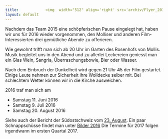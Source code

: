 ```yaml
---
title:            <img  width="512" align='right' src='archiv/Flyer_2016.png' img> Programm 2016
layout: default
---
```


Nachdem das Team 2015 eine schöpferischen Pause eingelegt hat, haben wir uns für 2016 wieder vorgenommen, den Molliser und anderen Film-Interessierten drei gemütliche Abende zu offerieren.

Wie gewohnt trifft man sich ab 20 Uhr im Garten des Rosenhofs von Mollis. Musik begleitet uns in den Abend und zu allerlei Leckereien geniesst man ein Glas Wein, Sangria, Überraschungsbowle, Bier oder Wasser.

Nach dem Einbruch der Dunkelheit wird gegen 21 Uhr 45 der Film gestartet. Einige Leute nehmen zur Sicherheit ihre Wolldecke selber mit. Bei schlechtem Wetter können wir in die Kirche ausweichen.

2016 traf man sich am

* Samstag 11. Juni 2016
* Samstag 9. Juli 2016
* Samstag 20. August 2016

Siehe auch der Bericht der Südostschweiz vom [23. August](images/2016/südostschweiz_23.8.2016.pdf). Ein paar Schnappschüsse findet man unter [Bilder 2016](images/2016/)
Die Termine für 2017 folgen irgendwann im ersten Quartal 2017.


